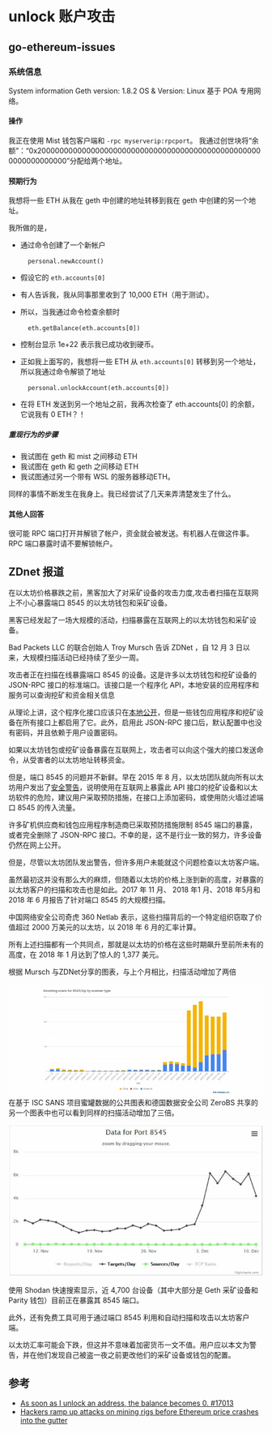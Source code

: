 # unlock 账户攻击
## go-ethereum-issues
### 系统信息
System information
Geth version: 1.8.2
OS & Version: Linux
基于 POA 专用网络。
#### 操作
我正在使用 Mist 钱包客户端和 `-rpc myserverip:rpcport`。
我通过创世块将“余额”：“0x200000000000000000000000000000000000000000000000000000000000000”分配给两个地址。
#### 预期行为
我想将一些 ETH 从我在 geth 中创建的地址转移到我在 geth 中创建的另一个地址。

我所做的是，

- 通过命令创建了一个新帐户

		personal.newAccount()
- 假设它的 `eth.accounts[0]`
- 有人告诉我，我从同事那里收到了 10,000 ETH（用于测试）。
- 所以，当我通过命令检查余额时

		eth.getBalance(eth.accounts[0])
- 控制台显示 1e+22 表示我已成功收到硬币。
- 正如我上面写的，我想将一些 ETH 从 `eth.accounts[0]` 转移到另一个地址，所以我通过命令解锁了地址

		personal.unlockAccount(eth.accounts[0])
- 在将 ETH 发送到另一个地址之前，我再次检查了 eth.accounts[0] 的余额，它说我有 0 ETH？！

##### 重现行为的步骤
- 我试图在 geth 和 mist 之间移动 ETH
- 我试图在 geth 和 geth 之间移动 ETH
- 我试图通过另一个带有 WSL 的服务器移动ETH。

同样的事情不断发生在我身上。我已经尝试了几天来弄清楚发生了什么。

#### 其他人回答
很可能 RPC 端口打开并解锁了帐户，资金就会被发送。有机器人在做这件事。RPC 端口暴露时请不要解锁帐户。

## ZDnet 报道
在以太坊价格暴跌之前，黑客加大了对采矿设备的攻击力度,攻击者扫描在互联网上不小心暴露端口 8545 的以太坊钱包和采矿设备。

黑客已经发起了一场大规模的活动，扫描暴露在互联网上的以太坊钱包和采矿设备。

Bad Packets LLC 的联合创始人 Troy Mursch 告诉 ZDNet ，自 12 月 3 日以来，大规模扫描活动已经持续了至少一周。

攻击者正在扫描在线暴露端口 8545 的设备。这是许多以太坊钱包和挖矿设备的 JSON-RPC 接口的标准端口。该接口是一个程序化 API，本地安装的应用程序和服务可以查询挖矿和资金相关信息

从理论上讲，这个程序化接口应该只在[本地公开](https://ethereum.stackexchange.com/questions/3305/what-is-http-localhost8545/3306#3306)，但是一些钱包应用程序和挖矿设备在所有接口上都启用了它。此外，启用此 JSON-RPC 接口后，默认配置中也没有密码，并且依赖于用户设置密码。

如果以太坊钱包或挖矿设备暴露在互联网上，攻击者可以向这个强大的接口发送命令，从受害者的以太坊地址转移资金。

但是，端口 8545 的问题并不新鲜。早在 2015 年 8 月，以太坊团队就向所有以太坊用户发出了[安全警告](https://blog.ethereum.org/2015/08/29/security-alert-insecurely-configured-geth-can-make-funds-remotely-accessible/)，说明使用在互联网上暴露此 API 接口的挖矿设备和以太坊软件的危险，建议用户采取预防措施，在接口上添加密码，或使用防火墙过滤端口 8545 的传入流量。

许多矿机供应商和钱包应用程序制造商已采取预防措施限制 8545 端口的暴露，或者完全删除了 JSON-RPC 接口。不幸的是，这不是行业一致的努力，许多设备仍然在网上公开。

但是，尽管以太坊团队发出警告，但许多用户未能就这个问题检查以太坊客户端。

虽然最初这并没有那么大的麻烦，但随着以太坊的价格上涨到新的高度，对暴露的以太坊客户的扫描和攻击也是如此。2017 年 11 月、 2018 年1 月、2018 年5月和2018 年 6 月报告了针对端口 8545 的大规模扫描。

中国网络安全公司奇虎 360 Netlab 表示，这些扫描背后的一个特定组织窃取了价值超过 2000 万美元的以太坊，以 2018 年 6 月的汇率计算。

所有上述扫描都有一个共同点，那就是以太坊的价格在这些时期飙升至前所未有的高度，在 2018 年 1 月达到了惊人的 1,377 美元。

根据 Mursch 与ZDNet分享的图表，与上个月相比，扫描活动增加了两倍

![](./pic/bad-packets-scans.jpeg)
在基于 ISC SANS 项目蜜罐数据的公共图表和德国数据安全公司 ZeroBS 共享的另一个图表中也可以看到同样的扫描活动增加了三倍。

![](./pic/isc-sans-scans.jpeg)

使用  Shodan  快速搜索显示，近 4,700 台设备（其中大部分是 Geth 采矿设备和 Parity 钱包）目前正在暴露其 8545 端口。

此外，还有免费工具可用于通过端口 8545 利用和自动扫描和攻击以太坊客户端。

以太坊汇率可能会下跌，但这并不意味着加密货币一文不值。用户应以本文为警告，并在他们发现自己被盗一夜之前更改他们的采矿设备或钱包的配置。

## 参考
- [As soon as I unlock an address, the balance becomes 0. #17013](https://github.com/ethereum/go-ethereum/issues/17013)
- [Hackers ramp up attacks on mining rigs before Ethereum price crashes into the gutter](https://www.zdnet.com/article/hackers-ramp-up-attacks-on-mining-rigs-before-ethereum-price-crashes-into-the-gutter/)
